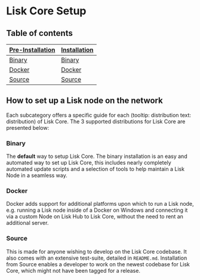 # Lisk Core Setup

## Table of contents
[Pre-Installation](/documentation/lisk-core/setup/pre-install/binary) | [Installation](/documentation/lisk-core/setup/install/binary) 
--- | ---
[Binary](/documentation/lisk-core/setup/pre-install/binary) | [Binary](/documentation/lisk-core/setup/pre-install/binary) 
[Docker](/documentation/lisk-core/setup/pre-install/docker) | [Docker](/documentation/lisk-core/setup/pre-install/docker)
[Source](/documentation/lisk-core/setup/pre-install/source) | [Source](/documentation/lisk-core/setup/pre-install/source)

## How to set up a Lisk node on the network
Each subcategory offers a specific guide for each (tooltip: distribution text: distribution) of Lisk Core. The 3 supported distributions for Lisk Core are presented below:

### Binary
The **default** way to setup Lisk Core.
The binary installation is an easy and automated way to set up Lisk Core, this includes nearly completely automated update scripts and a selection of tools to help maintain a Lisk Node in a seamless way.

### Docker
Docker adds support for additional platforms upon which to run a Lisk node, e.g. running a Lisk node inside of a Docker on Windows and connecting it via a custom Node on Lisk Hub to Lisk Core, without the need to rent an additional server.

### Source
This is made for anyone wishing to develop on the Lisk Core codebase. It also comes with an extensive test-suite, detailed in `README.md`. Installation from Source enables a developer to work on the newest codebase for Lisk Core, which might not have been tagged for a release.

